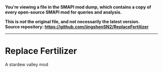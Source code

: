 **You're viewing a file in the SMAPI mod dump, which contains a copy of every open-source SMAPI mod
for queries and analysis.**

**This is _not_ the original file, and not necessarily the latest version.**  
**Source repository: https://github.com/jingshenSN2/ReplaceFertilizer**

----

# Replace Fertilizer

A stardew valley mod
